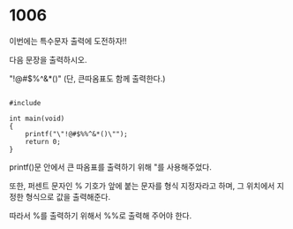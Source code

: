# 1006

이번에는 특수문자 출력에 도전하자!!

다음 문장을 출력하시오.

"!@#$%^&*()"
(단, 큰따옴표도 함께 출력한다.)

<pre><code>
#include<stdio.h>

int main(void)
{
	printf("\"!@#$%%^&*()\"");
	return 0;
}
</code></pre>

printf()문 안에서 큰 따옴표를 출력하기 위해 \"를 사용해주었다. 

 또한, 퍼센트 문자인 % 기호가 앞에 붙는 문자를 형식 지정자라고 하며, 그 위치에서 지정한 형식으로 값을 출력해준다.

따라서 %를 출력하기 위해서 %%로 출력해 주어야 한다.